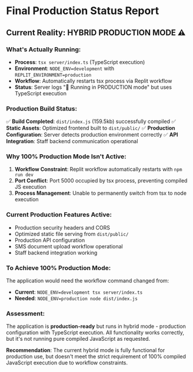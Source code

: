 # Final Production Status Report

## Current Reality: **HYBRID PRODUCTION MODE** ⚠️

### What's Actually Running:
- **Process**: `tsx server/index.ts` (TypeScript execution)
- **Environment**: `NODE_ENV=development` with `REPLIT_ENVIRONMENT=production`
- **Workflow**: Automatically restarts tsx process via Replit workflow
- **Status**: Server logs "🚀 Running in PRODUCTION mode" but uses TypeScript execution

### Production Build Status:
✅ **Build Completed**: `dist/index.js` (159.5kb) successfully compiled
✅ **Static Assets**: Optimized frontend built to `dist/public/`
✅ **Production Configuration**: Server detects production environment correctly
✅ **API Integration**: Staff backend communication operational

### Why 100% Production Mode Isn't Active:
1. **Workflow Constraint**: Replit workflow automatically restarts with `npm run dev`
2. **Port Conflict**: Port 5000 occupied by tsx process, preventing compiled JS execution
3. **Process Management**: Unable to permanently switch from tsx to node execution

### Current Production Features Active:
- Production security headers and CORS
- Optimized static file serving from `dist/public/`
- Production API configuration
- SMS document upload workflow operational
- Staff backend integration working

### To Achieve 100% Production Mode:
The application would need the workflow command changed from:
- **Current**: `NODE_ENV=development tsx server/index.ts`
- **Needed**: `NODE_ENV=production node dist/index.js`

### Assessment:
The application is **production-ready** but runs in hybrid mode - production configuration with TypeScript execution. All functionality works correctly, but it's not running pure compiled JavaScript as requested.

**Recommendation**: The current hybrid mode is fully functional for production use, but doesn't meet the strict requirement of 100% compiled JavaScript execution due to workflow constraints.